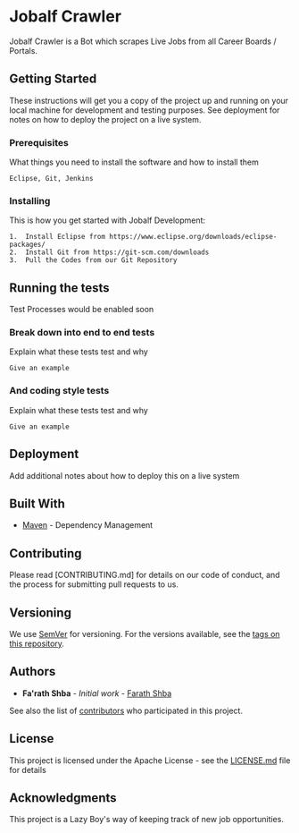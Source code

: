 # Jobalf Crawler

Jobalf Crawler is a Bot which scrapes Live Jobs from all Career Boards / Portals.

## Getting Started

These instructions will get you a copy of the project up and running on your local machine for development and testing purposes. See deployment for notes on how to deploy the project on a live system.

### Prerequisites

What things you need to install the software and how to install them

```
Eclipse, Git, Jenkins
```

### Installing

This is how you get started with Jobalf Development:

```
1.	Install Eclipse from https://www.eclipse.org/downloads/eclipse-packages/
2.	Install Git from https://git-scm.com/downloads
3.	Pull the Codes from our Git Repository
```

## Running the tests

Test Processes would be enabled soon

### Break down into end to end tests

Explain what these tests test and why

```
Give an example
```

### And coding style tests

Explain what these tests test and why

```
Give an example
```

## Deployment

Add additional notes about how to deploy this on a live system

## Built With

* [Maven](https://maven.apache.org/) - Dependency Management

## Contributing

Please read [CONTRIBUTING.md] for details on our code of conduct, and the process for submitting pull requests to us.

## Versioning

We use [SemVer](http://semver.org/) for versioning. For the versions available, see the [tags on this repository](https://github.com/your/project/tags).

## Authors

* **Fa'rath Shba** - *Initial work* - [Farath Shba](https://github.com/farisoft)

See also the list of [contributors](https://github.com/Jobalf/Crawler/graphs/contributors) who participated in this project.

## License

This project is licensed under the Apache License - see the [LICENSE.md](LICENSE.md) file for details

## Acknowledgments

This project is a Lazy Boy's way of keeping track of new job opportunities.
